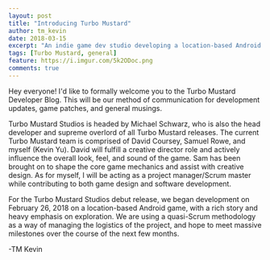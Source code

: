 ```yaml
---
layout: post
title: "Introducing Turbo Mustard"
author: tm_kevin
date: 2018-03-15
excerpt: "An indie game dev studio developing a location-based Android game."
tags: [Turbo Mustard, general]
feature: https://i.imgur.com/5k2ODoc.png
comments: true
---
```


Hey everyone! I'd like to formally welcome you to the Turbo Mustard Developer Blog. This will be our method of communication for development updates, game patches, and general musings.

Turbo Mustard Studios is headed by Michael Schwarz, who is also the head developer and supreme overlord of all Turbo Mustard releases. The current Turbo Mustard team is comprised of David Coursey, Samuel Rowe, and myself (Kevin Yu). David will fulfill a creative director role and actively influence the overall look, feel, and sound of the game. Sam has been brought on to shape the core game mechanics and assist with creative design. As for myself, I will be acting as a project manager/Scrum master while contributing to both game design and software development.

For the Turbo Mustard Studios debut release, we began development on February 26, 2018 on a location-based Android game, with a rich story and heavy emphasis on exploration. We are using a quasi-Scrum methodology as a way of managing the logistics of the project, and hope to meet massive milestones over the course of the next few months.

-TM Kevin
